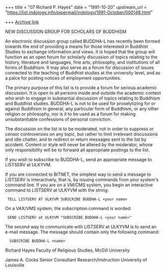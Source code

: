 +++
title = "07 Richard P. Hayes"
date = "1991-10-20"
upstream_url = "https://list.indology.info/pipermail/indology/1991-October/000148.html"

+++
[Archive link](https://list.indology.info/pipermail/indology/1991-October/000148.html)


NEW DISCUSSION GROUP FOR SCHOLARS OF BUDDHISM

An electronic discussion group called BUDDHA-L has recently been
formed towards the end of providing a means for those interested
in Buddhist Studies to exchange information and views. It is hoped
that the group will function as an open forum for scholarly
discussion of topics relating to the history, literature and
languages, fine arts, philosophy, and institutions of all forms of
Buddhism. It may also serve as a forum for discussion of issues
connected to the teaching of Buddhist studies at the university
level, and as a palce for posting notices of employment
opportunities.

The primary purpose of this list is to provide a forum for serious
academic discussion. It is open to all persons inside and outside
the academic context who wish to engage in substantial discussion
of topics relating to Buddhism and Buddhist studies. BUDDHA-L is
not to be used for proselytizing for or against Buddhism in
general, any particular form of Buddhism, or any other religion or
philosophy, nor is it to be used as a forum for making
unsubstantiable confessions of personal conviction.

The discussion on the list is to be moderated, not in order to
suppress or censor controversies on any topic, but rather to limit
irrelevant discussions and idle chatter, and to redirect or return
messages sent to the list by accident. Content or style will never
be altered by the moderator, whose only responsibility will be to
forward all appropriate postings to the list.

If you wish to subscribe to BUDDHA-L, send an appropriate message
to LISTSERV at ULKYVM.

If you are connected to BITNET, the simplest way to send a message
to LISTSERV is interactively, that is, by issuing commands from
your system's command line. If you are on a VM/CMS system, you
begin an interactive command to LISTSERV at ULKYVM with the string:

     TELL LISTSERV AT ULKYVM SUBSCRIBE BUDDHA-L <your name>

On a VAX/VMS system, the subscription command is worded:

     SEND LISTSERV at ULKYVM "SUBSCRIBE BUDDHA-L <your name>"

The second way to communicate with LISTSERV at ULKYVM is to send an
e-mail message. The message should contain only the following
command:

      SUBSCRIBE BUDDHA-L <name>



Richard Hayes <cxev at musica.mcgill.ca>
Faculty of Religious Studies, McGill University

James A. Cocks <jacock01 at ulkyvm>
Senior Consultant Research/Instruction
University of Louisville





